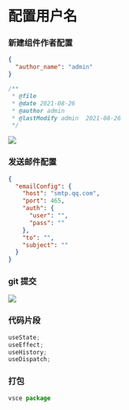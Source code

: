 # 配置用户名

### 新建组件作者配置

```json
{
  "author_name": "admin"
}
```

```js
/**
 * @file
 * @date 2021-08-26
 * @author admin
 * @lastModify admin  2021-08-26
 */
```

![](https://i0.hdslb.com/bfs/album/8f580014bb8d7374d8ae458c19f88d8829152c02.png)

### 发送邮件配置

```json
{
  "emailConfig": {
    "host": "smtp.qq.com",
    "port": 465,
    "auth": {
      "user": "",
      "pass": ""
    },
    "to": "",
    "subject": ""
  }
}
```

### git 提交

![](https://s3.bmp.ovh/imgs/2021/12/48a5e00c200f5299.gif)

### 代码片段

```js
useState;
useEffect;
useHistory;
useDispatch;
```

### 打包

```js
vsce package
```
